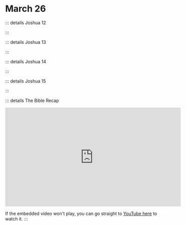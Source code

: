 # March 26

::: details Joshua 12
<!--@include: @/bible/translations/bsb/06_jos/012.md-->
:::

::: details Joshua 13
<!--@include: @/bible/translations/bsb/06_jos/013.md-->
:::

::: details Joshua 14
<!--@include: @/bible/translations/bsb/06_jos/014.md-->
:::

::: details Joshua 15
<!--@include: @/bible/translations/bsb/06_jos/015.md-->
:::

::: details The Bible Recap
<iframe width="560" height="315" src="https://www.youtube.com/embed/Uu4FnTCBoP8" title="YouTube video player" frameborder="0" allow="accelerometer; autoplay; clipboard-write; encrypted-media; gyroscope; picture-in-picture; web-share" referrerpolicy="strict-origin-when-cross-origin" allowfullscreen></iframe>

If the embedded video won't play, you can go straight to [YouTube here](https://youtu.be/Uu4FnTCBoP8) to watch it.
:::